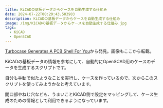 ```yaml
---
title: KiCADの基板データからケースを自動生成する仕組み
date: 2024-07-22T00:29:43.503903
description: KiCADの基板データからケースを自動生成する仕組み
image: /img/KiCADの基板データからケースを自動生成する仕組み.jpg
tags:
  - KiCAD
  - OpenSCAD
---
```

[Turbocase Generates A PCB Shell For You](https://hackaday.com/2024/06/03/turbocase-generates-a-pcb-shell-for-you/)から発見。画像もここから転載。

KiCADの基板データの情報を参考にして、自動的にOpenSCAD用のケースのデータを生成するスクリプトです。

自分も手動で似たようなことを実行し、ケースを作っているので、次からこのスクリプトを使ってみようかなと考えています。

開口部やねじ穴なども、うまいことKiCAD側で設定をマッピングして、ケース生成のための情報として利用できるようになっています。




